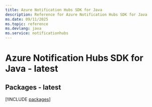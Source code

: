 ```yaml
---
title: Azure Notification Hubs SDK for Java
description: Reference for Azure Notification Hubs SDK for Java
ms.date: 09/11/2025
ms.topic: reference
ms.devlang: java
ms.service: notificationhubs
---
```

# Azure Notification Hubs SDK for Java - latest
## Packages - latest
[!INCLUDE [packages](notification-hubs-index.md)]